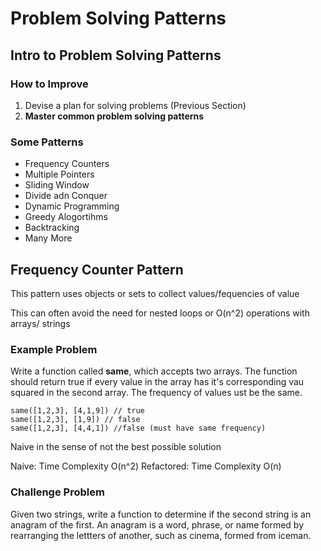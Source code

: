 # Problem Solving Patterns

## Intro to Problem Solving Patterns

### How to Improve

1. Devise a plan for solving problems (Previous Section)
2. **Master common problem solving patterns**

### Some Patterns

- Frequency Counters
- Multiple Pointers
- Sliding Window
- Divide adn Conquer
- Dynamic Programming
- Greedy Alogortihms
- Backtracking
- Many More

## Frequency Counter Pattern

This pattern uses objects or sets to collect values/fequencies of value

This can often avoid the need for nested loops or O(n^2) operations with arrays/ strings

### Example Problem

Write a function called **same**, which accepts two arrays. The function should return true if every value in the array has it's corresponding vau squared in the second array. The frequency of values ust be the same.

```
same([1,2,3], [4,1,9]) // true
same([1,2,3], [1,9]) // false
same([1,2,3], [4,4,1]) //false (must have same frequency)
```

Naive in the sense of not the best possible solution

Naive: Time Complexity O(n^2)
Refactored: Time Complexity O(n)

### Challenge Problem

Given two strings, write a function to determine if the second string is an anagram of the first. An anagram is a word, phrase, or name formed by rearranging the lettters of another, such as cinema, formed from iceman.
